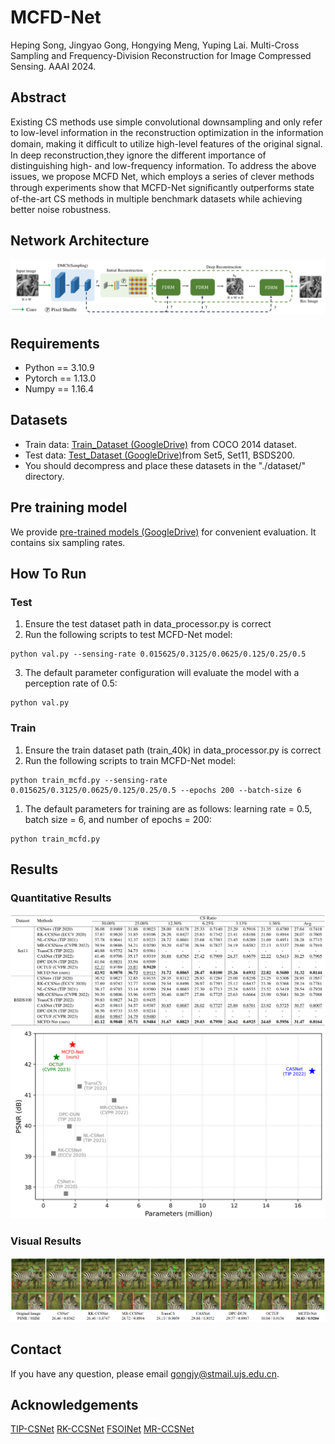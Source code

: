 # MCFD-Net
Heping Song, Jingyao Gong, Hongying Meng, Yuping Lai. 
Multi-Cross Sampling and Frequency-Division Reconstruction for Image Compressed Sensing. 
AAAI 2024.



## Abstract

Existing CS methods use simple convolutional downsampling and only refer to low-level information in the reconstruction optimization in the information domain, making it difﬁcult to utilize high-level features of the original signal. In deep reconstruction,they ignore the different importance of distinguishing high- and low-frequency information. 
To address the above issues, we propose MCFD Net, which employs a series of clever methods through experiments show that MCFD-Net signiﬁcantly outperforms state of-the-art CS methods in multiple benchmark datasets while achieving better noise robustness.


## Network Architecture
![structure](md_image/structure.png)


## Requirements
- Python == 3.10.9
- Pytorch == 1.13.0
- Numpy == 1.16.4


## Datasets
- Train data: [Train_Dataset (GoogleDrive)](https://drive.google.com/file/d/1zUPKz06AhH8zOJBZDtWsxyEHJMt5t-OK/view?usp=drive_link) from COCO 2014 dataset.
- Test data: [Test_Dataset (GoogleDrive)](https://drive.google.com/file/d/1jCwa3PIinC1YtUK4uODCzkqtNl3Z1xjX/view)from Set5, Set11, BSDS200.
- You should decompress and place these datasets in the "./dataset/" directory.

## Pre training model
We provide [pre-trained models (GoogleDrive)](https://drive.google.com/drive/folders/1N-B7NZI0HBHbkTbgZMvNczZpKsP6eDHO?usp=drive_link) for convenient evaluation. It contains six sampling rates.

## How To Run

### Test
1. Ensure the test dataset path in data_processor.py is correct
2. Run the following scripts to test MCFD-Net model:
```
python val.py --sensing-rate 0.015625/0.3125/0.0625/0.125/0.25/0.5
```
3. The default parameter configuration will evaluate the model with a perception rate of 0.5:
```
python val.py
```


### Train

1. Ensure the train dataset path (train_40k) in data_processor.py is correct
2. Run the following scripts to train MCFD-Net model:
```
python train_mcfd.py --sensing-rate 0.015625/0.3125/0.0625/0.125/0.25/0.5 --epochs 200 --batch-size 6
```
1. The default parameters for training are as follows: learning rate = 0.5, batch size = 6, and number of epochs = 200:
```
python train_mcfd.py
```


## Results

### Quantitative Results

![psnr_ssim](md_image/tables.png)
![psnr_parameters](md_image/psnr_parameters.png)

### Visual Results

![vision](md_image/visual.png)


## Contact
If you have any question, please email [gongjy@stmail.ujs.edu.cn](mailto:gongjy@stmail.ujs.edu.cn).

## Acknowledgements
[TIP-CSNet](https://github.com/wzhshi/TIP-CSNet)
[RK-CCSNet](https://github.com/rkteddy/RK-CCSNet)
[FSOINet](https://github.com/cwjjun/fsoinet)
[MR-CCSNet](https://github.com/fze0012/MR-CCSNet)
